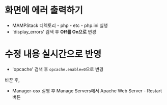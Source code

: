 # 화면에 에러 출력하기  

- MAMPStack 디렉토리 - php - etc - php.ini 실행 
- 'display_errors' 검색 후 **Off를 On으로** 변경  

# 수정 내용 실시간으로 반영  
- 'opcache' 검색 후 `opcache.enable=0`으로 변경  

바꾼 후,  
- Manager-osx 실행 후 Manage Servers에서 Apache Web Server - Restart 버튼 